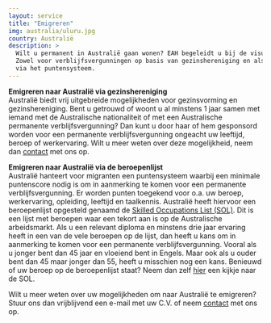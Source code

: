 ```yaml
---
layout: service
title: "Emigreren"
img: australia/uluru.jpg
country: Australië
description: >
  Wilt u permanent in Australië gaan wonen? EAH begeleidt u bij de visum aanvraag.
  Zowel voor verblijfsvergunningen op basis van gezinshereniging en als skilled worker
  via het puntensysteem.
---
```

<strong>Emigreren naar Australië via gezinshereniging</strong><br/>
Australië biedt vrij uitgebreide mogelijkheden voor gezinsvorming en gezinshereniging. Bent u getrouwd of woont u al minstens 1 jaar samen met iemand met de Australische nationaliteit of met een Australische permanente verblijfsvergunning? Dan kunt u door haar of hem gesponsord worden voor een permanente verblijfsvergunning ongeacht uw leeftijd, beroep of werkervaring. Wilt u meer weten over deze mogelijkheid, neem dan <a href="{{ site.baseurl }}/contact">contact</a> met ons op.

<strong>Emigreren naar Australië via de beroepenlijst</strong><br/>
Australië hanteert voor migranten een puntensysteem waarbij een minimale puntenscore nodig is om in aanmerking te komen voor een permanente verblijfsvergunning. Er worden punten toegekend voor o.a. uw beroep, werkervaring, opleiding, leeftijd en taalkennis. Australië heeft hiervoor een beroepenlijst opgesteld genaamd de <a href="https://immi.homeaffairs.gov.au/visas/working-in-australia/skill-occupation-list" target="_blank">Skilled Occupations List (SOL)</a>. Dit is een lijst met beroepen waar een tekort aan is op de Australische arbeidsmarkt. Als u een relevant diploma en minstens drie jaar ervaring heeft in een van de vele beroepen op de lijst, dan heeft u kans om in aanmerking te komen voor een permanente verblijfsvergunning. Vooral als u jonger bent dan 45 jaar en vloeiend bent in Engels. Maar ook als u ouder bent dan 45 maar jonger dan 55, heeft u misschien nog een kans. Benieuwd of uw beroep op de beroepenlijst staat? Neem dan zelf
<a href="https://immi.homeaffairs.gov.au/visas/working-in-australia/skill-occupation-list" target="_blank">hier</a> een kijkje naar de SOL.

Wilt u meer weten over uw mogelijkheden om naar Australië te emigreren? Stuur ons dan vrijblijvend een e-mail met uw C.V. of neem <a href="{{ site.baseurl }}/contact">contact</a> met ons op.
